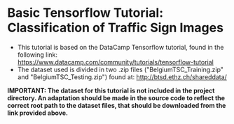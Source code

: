 # Basic Tensorflow Tutorial: Classification of Traffic Sign Images

- This tutorial is based on the DataCamp Tensorflow tutorial, found in the following link: https://www.datacamp.com/community/tutorials/tensorflow-tutorial
- The dataset used is divided in two .zip files ("BelgiumTSC_Training.zip" and "BelgiumTSC_Testing.zip") found at: http://btsd.ethz.ch/shareddata/ 


**IMPORTANT: The dataset for this tutorial is not included in the project directory. An adaptation should be made in the source code to reflect the correct root path to the dataset files, that should be downloaded from the link provided above.**